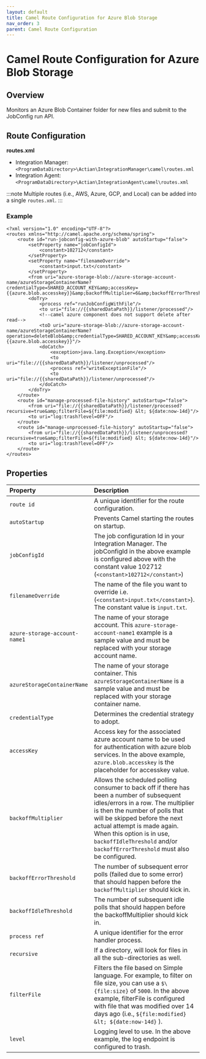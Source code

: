 ```yaml
---
layout: default
title: Camel Route Configuration for Azure Blob Storage
nav_order: 3
parent: Camel Route Configuration
---
```

# Camel Route Configuration for Azure Blob Storage

## Overview

Monitors an Azure Blob Container folder for new files and submit to the JobConfig run API.

## Route Configuration

**routes.xml**

* Integration Manager: `<ProgramDataDirectory>\Actian\IntegrationManager\camel\routes.xml`
* Integration Agent: `<ProgramDataDirectory>\Actian\IntegrationAgent\camel\routes.xml`

:::note
Multiple routes (i.e., AWS, Azure, GCP, and Local) can be added into a single `routes.xml`.
:::

### Example
```
<?xml version="1.0" encoding="UTF-8"?>
<routes xmlns="http://camel.apache.org/schema/spring">    
    <route id="run-jobconfig-with-azure-blob" autoStartup="false">
        <setProperty name="jobConfigId">
            <constant>102712</constant>
        </setProperty>
        <setProperty name="filenameOverride">
            <constant>input.txt</constant>
        </setProperty>
        <from uri="azure-storage-blob://azure-storage-account-name/azureStorageContainerName?credentialType=SHARED_ACCOUNT_KEY&amp;accessKey={{azure.blob.accesskey}}&amp;backoffMultiplier=6&amp;backoffErrorThreshold=5&amp;backoffIdleThreshold=5"/>
        <doTry>
            <process ref="runJobConfigWithFile"/>
            <to uri="file://{{sharedDataPath}}/listener/processed"/>
            <!--camel azure component does not support delete after read-->
            <toD uri="azure-storage-blob://azure-storage-account-name/azureStorageContainerName?operation=deleteBlob&amp;credentialType=SHARED_ACCOUNT_KEY&amp;accessKey={{azure.blob.accesskey}}"/>
            <doCatch>
                <exception>java.lang.Exception</exception>
                <to uri="file://{{sharedDataPath}}/listener/unprocessed"/>
                <process ref="writeExceptionFile"/>
                <to uri="file://{{sharedDataPath}}/listener/unprocessed"/>
            </doCatch>
        </doTry>
    </route>    
    <route id="manage-processed-file-history" autoStartup="false">
        <from uri="file://{{sharedDataPath}}/listener/processed?recursive=true&amp;filterFile=${file:modified} &lt; ${date:now-14d}"/>
        <to uri="log:trash?level=OFF"/>
    </route>
    <route id="manage-unprocessed-file-history" autoStartup="false">
        <from uri="file://{{sharedDataPath}}/listener/unprocessed?recursive=true&amp;filterFile=${file:modified} &lt; ${date:now-14d}"/>
        <to uri="log:trash?level=OFF"/>
    </route>
</routes>
```
## Properties

| Property | Description | Default |
| :--- | :--- | :--- |
| `route id` | A unique identifier for the route configuration. |  |
| `autoStartup` | Prevents Camel starting the routes on startup. | `false` |
| `jobConfigId` | The job configuration Id in your Integration Manager. The jobConfigId in the above example is configured above with the constant value 102712 (```<constant>102712</constant>```) |  |
| `filenameOverride` | The name of the file you want to override i.e. (```<constant>input.txt</constant>```). The constant value is `input.txt`. |
| `azure-storage-account-name1` | The name of your storage account. This ```azure-storage-account-name1``` example is a sample value and must be replaced with your storage account name. |  |
| `azureStorageContainerName` | The name of your storage container. This ```azureStorageContainerName``` is a sample value and must be replaced with your storage container name. |  |
| `credentialType` | Determines the credential strategy to adopt. | `AZURE_IDENTITY` |
| `accessKey` | Access key for the associated azure account name to be used for authentication with azure blob services. In the above example, ```azure.blob.accesskey``` is the placeholder for accesskey value. |  |
| `backoffMultiplier` | Allows the scheduled polling consumer to back off if there has been a number of subsequent idles/errors in a row. The multiplier is then the number of polls that will be skipped before the next actual attempt is made again. When this option is in use, `backoffIdleThreshold` and/or `backoffErrorThreshold` must also be configured. |  |
| `backoffErrorThreshold` |  The number of subsequent error polls (failed due to some error) that should happen before the `backoffMultiplier` should kick in. |  |
| `backoffIdleThreshold` | The number of subsequent idle polls that should happen before the backoffMultiplier should kick in. |  |
| `process ref` | A unique identifier for the error handler process. |  |
| `recursive` | If a directory, will look for files in all the sub-directories as well. | `false` |
| `filterFile` | Filters the file based on Simple language. For example, to filter on file size, you can use a ```$\{file:size}``` of `5000`. In the above example, filterFile is configured with file that was modified over 14 days ago (i.e., ```${file:modified} &lt; ${date:now-14d}``` ). |  |
| `level` | Logging level to use. In the above example, the log endpoint is configured to trash. | `INFO` |
